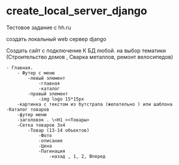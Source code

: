 # create_local_server_django
Тестовое задание с hh.ru

создать локальный web сервер django  
  
  Создать сайт с подключение К БД любой. на выбор тематики (Строительство домов , Сварка металлов, ремонт велосипедов) 

    - Главная.
        - Футер с меню
            -левый элемент
                -главная
                -каталог
            -правый элемент
                -img logo 15*15px
        -картинка с текстом из бутстрапа (желательно ) или шаблона
    -Каталог товаров
        -футер меню
        -заголовок . \<H1 ><Товары>
        -Сетка товаров 3х4
            -Товар (13-14 объектов)
                -Фото
                -описание
                -Цена
                -Пагинация
                    -назад , 1, 2, Вперед 

